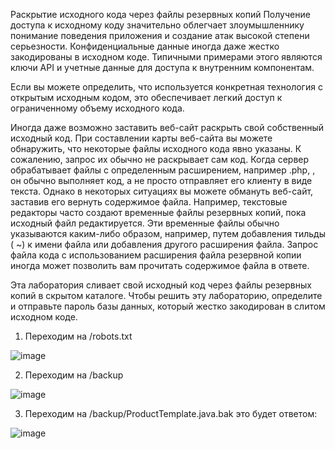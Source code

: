 Раскрытие исходного кода через файлы резервных копий
Получение доступа к исходному коду значительно облегчает злоумышленнику понимание поведения приложения и создание атак высокой степени серьезности. Конфиденциальные данные иногда даже жестко закодированы в исходном коде. Типичными примерами этого являются ключи API и учетные данные для доступа к внутренним компонентам.

Если вы можете определить, что используется конкретная технология с открытым исходным кодом, это обеспечивает легкий доступ к ограниченному объему исходного кода.

Иногда даже возможно заставить веб-сайт раскрыть свой собственный исходный код. При составлении карты веб-сайта вы можете обнаружить, что некоторые файлы исходного кода явно указаны. К сожалению, запрос их обычно не раскрывает сам код. Когда сервер обрабатывает файлы с определенным расширением, например .php, , он обычно выполняет код, а не просто отправляет его клиенту в виде текста. Однако в некоторых ситуациях вы можете обмануть веб-сайт, заставив его вернуть содержимое файла. Например, текстовые редакторы часто создают временные файлы резервных копий, пока исходный файл редактируется. Эти временные файлы обычно указываются каким-либо образом, например, путем добавления тильды ( ~) к имени файла или добавления другого расширения файла. Запрос файла кода с использованием расширения файла резервной копии иногда может позволить вам прочитать содержимое файла в ответе.

Эта лаборатория сливает свой исходный код через файлы резервных копий в скрытом каталоге. Чтобы решить эту лабораторию, определите и отправьте пароль базы данных, который жестко закодирован в слитом исходном коде.

1. Переходим на /robots.txt

![image](https://github.com/user-attachments/assets/5915e93b-9a46-462b-814d-82da069719ce)

2. Переходим на /backup

![image](https://github.com/user-attachments/assets/d565bafb-c71c-4fa5-90c9-805dbc299259)

3. Переходим на /backup/ProductTemplate.java.bak это будет ответом:

![image](https://github.com/user-attachments/assets/5ac53ca0-1467-4fab-9500-41acba344593)
